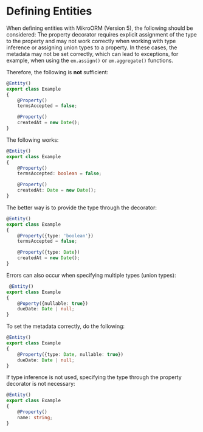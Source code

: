 # Defining Entities

When defining entities with MikroORM (Version 5), the following should be considered:
The property decorator requires explicit assignment of the type to the property and may not work correctly when working with type inference or assigning union types to a property. In these cases, the metadata may not be set correctly, which can lead to exceptions, for example, when using the `em.assign()` or `em.aggregate()` functions.

Therefore, the following is **not** sufficient:

```TypeScript
@Entity()
export class Example
{
    @Property()
    termsAccepted = false;

    @Property()
    createdAt = new Date();
}
```

The following works:

```TypeScript
@Entity()
export class Example
{
    @Property()
    termsAccepted: boolean = false;

    @Property()
    createdAt: Date = new Date();
}
```

The better way is to provide the type through the decorator:

```TypeScript
@Entity()
export class Example
{
    @Property({type: 'boolean'})
    termsAccepted = false;

    @Property({type: Date})
    createdAt = new Date();
}
```

Errors can also occur when specifying multiple types (union types):

```TypeScript
 @Entity()
export class Example
{
    @Poperty({nullable: true})
    dueDate: Date | null;
}
```

To set the metadata correctly, do the following:

```TypeScript
@Entity()
export class Example
{
    @Property({type: Date, nullable: true})
    dueDate: Date | null;
}
```

If type inference is not used, specifying the type through the property decorator is not necessary:

```TypeScript
@Entity()
export class Example
{
    @Property()
    name: string;
}
```
